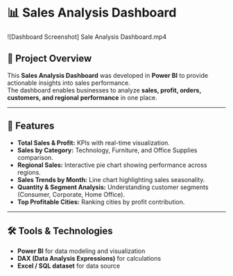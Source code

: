 # 📊 Sales Analysis Dashboard

![Dashboard Screenshot] Sale Analysis Dashboard.mp4

## 🔎 Project Overview
This **Sales Analysis Dashboard** was developed in **Power BI** to provide actionable insights into sales performance.  
The dashboard enables businesses to analyze **sales, profit, orders, customers, and regional performance** in one place.

---

## 🚀 Features
- **Total Sales & Profit:** KPIs with real-time visualization.
- **Sales by Category:** Technology, Furniture, and Office Supplies comparison.
- **Regional Sales:** Interactive pie chart showing performance across regions.
- **Sales Trends by Month:** Line chart highlighting sales seasonality.
- **Quantity & Segment Analysis:** Understanding customer segments (Consumer, Corporate, Home Office).
- **Top Profitable Cities:** Ranking cities by profit contribution.

---

## 🛠️ Tools & Technologies
- **Power BI** for data modeling and visualization  
- **DAX (Data Analysis Expressions)** for calculations  
- **Excel / SQL dataset** for data source  


